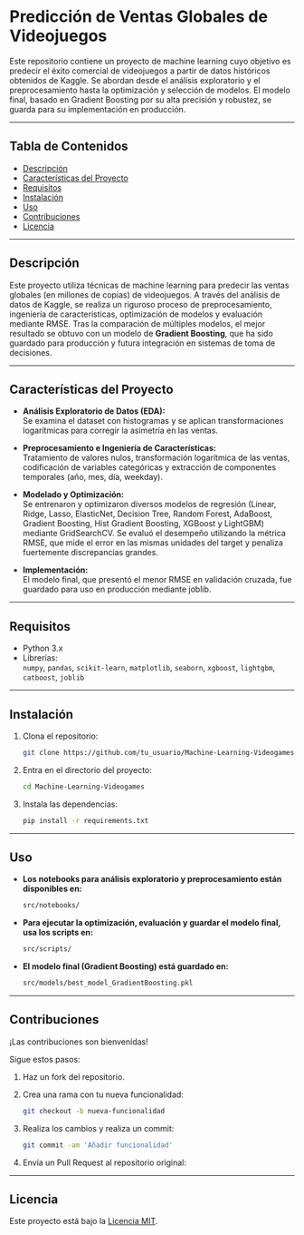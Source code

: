 # Predicción de Ventas Globales de Videojuegos

Este repositorio contiene un proyecto de machine learning cuyo objetivo es predecir el éxito comercial de videojuegos a partir de datos históricos obtenidos de Kaggle. Se abordan desde el análisis exploratorio y el preprocesamiento hasta la optimización y selección de modelos. El modelo final, basado en Gradient Boosting por su alta precisión y robustez, se guarda para su implementación en producción.

---

## Tabla de Contenidos

- [Descripción](#descripción)
- [Características del Proyecto](#características-del-proyecto)
- [Requisitos](#requisitos)
- [Instalación](#instalación)
- [Uso](#uso)
- [Contribuciones](#contribuciones)
- [Licencia](#licencia)

---

## Descripción

Este proyecto utiliza técnicas de machine learning para predecir las ventas globales (en millones de copias) de videojuegos. A través del análisis de datos de Kaggle, se realiza un riguroso proceso de preprocesamiento, ingeniería de características, optimización de modelos y evaluación mediante RMSE. Tras la comparación de múltiples modelos, el mejor resultado se obtuvo con un modelo de **Gradient Boosting**, que ha sido guardado para producción y futura integración en sistemas de toma de decisiones.

---

## Características del Proyecto

- **Análisis Exploratorio de Datos (EDA):**  
  Se examina el dataset con histogramas y se aplican transformaciones logarítmicas para corregir la asimetría en las ventas.

- **Preprocesamiento e Ingeniería de Características:**  
  Tratamiento de valores nulos, transformación logarítmica de las ventas, codificación de variables categóricas y extracción de componentes temporales (año, mes, día, weekday).

- **Modelado y Optimización:**  
  Se entrenaron y optimizaron diversos modelos de regresión (Linear, Ridge, Lasso, ElasticNet, Decision Tree, Random Forest, AdaBoost, Gradient Boosting, Hist Gradient Boosting, XGBoost y LightGBM) mediante GridSearchCV. Se evaluó el desempeño utilizando la métrica RMSE, que mide el error en las mismas unidades del target y penaliza fuertemente discrepancias grandes.

- **Implementación:**  
  El modelo final, que presentó el menor RMSE en validación cruzada, fue guardado para uso en producción mediante joblib.

---

## Requisitos

- Python 3.x
- Librerías:  
  `numpy`, `pandas`, `scikit-learn`, `matplotlib`, `seaborn`, `xgboost`, `lightgbm`, `catboost`, `joblib`

---

## Instalación

1. Clona el repositorio:
   ```bash
   git clone https://github.com/tu_usuario/Machine-Learning-Videogames.git

2. Entra en el directorio del proyecto:
   ```bash
   cd Machine-Learning-Videogames

3. Instala las dependencias:
   ```bash
   pip install -r requirements.txt

---

## Uso

- **Los notebooks para análisis exploratorio y preprocesamiento están disponibles en:**  
   ```bash
   src/notebooks/

- **Para ejecutar la optimización, evaluación y guardar el modelo final, usa los scripts en:**  
   ```bash
   src/scripts/

- **El modelo final (Gradient Boosting) está guardado en:**  
   ```bash
   src/models/best_model_GradientBoosting.pkl

---

## Contribuciones

¡Las contribuciones son bienvenidas!

Sigue estos pasos:

1. Haz un fork del repositorio.
   
2. Crea una rama con tu nueva funcionalidad:
   ```bash
   git checkout -b nueva-funcionalidad

3. Realiza los cambios y realiza un commit:
   ```bash
   git commit -am 'Añadir funcionalidad'

4. Envía un Pull Request al repositorio original:

---

## Licencia

Este proyecto está bajo la [Licencia MIT](LICENSE).
